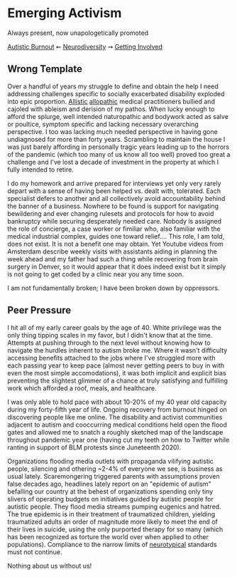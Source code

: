 
Emerging Activism
=================

Always present, now unapologetically promoted


[Autistic Burnout](./burnout.md 'Previous')
⇜
[Neurodiversity](./README.md 'Main')
⇝
[Getting Involved](./engagement.md 'Next')


Wrong Template
--------------

Over a handful of years my struggle to define and obtain the help I need
addressing challenges specific to socially exacerbated disability exploded into
epic proportion.  [Allistic](./glossary.md#allistic) [allopathic](./glossary.md#allopathic)
medical practitioners bullied and cajoled with ableism and derision of my pathos.
When lucky enough to afford the splurge, well intended naturopathic and bodywork
acted as salve or poultice, symptom specific and lacking necessary overarching
perspective.  I too was lacking much needed perspective in having gone
undiagnosed for more than forty years.  Scrambling to maintain the house I was
just barely affording in personally tragic years leading up to the horrors of
the pandemic (which too many of us know all too well) proved too great a
challenge and I've lost a decade of investment in the property at which I
fully intended to retire.

I do my homework and arrive prepared for interviews yet only very rarely depart
with a sense of having been helped vs. dealt with, tolerated.  Each specialist
defers to another and all collectively avoid accountability behind the banner of
a business.  Nowhere to be found is support for navigating bewildering and ever
changing rulesets and protocols for how to avoid bankruptcy while securing
desperately needed care.  Nobody is assigned the role of concierge, a case
worker or fimiliar who, also familiar with the medical industrial complex,
guides one toward relief....  This role, I am told, does not exist.  It is not a
benefit one may obtain.  Yet Youtube videos from Amsterdam describe weekly
visits with assistants aiding in planning the week ahead and my father had such
a thing while recovering from brain surgery in Denver, so it would appear that
it does indeed exist but it simply is not going to get coded by a clinic near
you any time soon.

I am not fundamentally broken;  I have been broken down by oppressors.


Peer Pressure
-------------

I hit all of my early career goals by the age of 40.  White privilege was the
only thing tipping scales in my favor, but I didn't know that at the time.
Attempts at pushing through to the next level without knowing how to navigate
the hurdles inherent to autism broke me.  Where it wasn't difficulty accessing
benefits attached to the jobs where I've struggled more with each passing year
to keep pace (almost never getting peers to buy in with even the most simple
accomodations), it was both implicit and explicit bias preventing the slightest
glimmer of a chance at truly satisfying and fulfilling work which afforded a
roof, meals, and healthcare.

I was only able to hold pace with about 10-20% of my 40 year old capacity
during my forty-fifth year of life.  Ongoing recovery from burnout hinged on
discovering people like me online.  The disability and activist communities
adjacent to autism and cooccurring medical conditions held open the flood gates
and allowed me to snatch a roughly sketched map of the landscape throughout
pandemic year one (having cut my teeth on how to Twitter while ranting in
support of BLM protests since Juneteenth 2020).

Organizations flooding media outlets with propaganda vilifying autistic people,
silencing and othering ~2-4% of everyone we see, is business as usual lately.
Scaremongering triggered parents with assumptions proven false decades ago,
headlines lately report on an "epidemic of autism" befalling our country at the
behest of organizations spending only tiny slivers of operating budgets on
initiatives guided by autistic people for autistic people.  They flood media
streams pumping eugenics and hatred.  The true epidemic is in their treatment of
traumatized children, yielding traumatized adults an order of magnitude more
likely to meet the end of their lives in suicide, using the only purported
therapy for so many (which has been recognized as torture the world over when
applied to other populations).  Compliance to the narrow limits of
[neurotypical](./glossary.md#neurotypical) standards must not continue.

Nothing about us without us!

